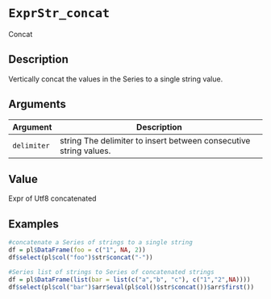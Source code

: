 # `ExprStr_concat`

Concat


## Description

Vertically concat the values in the Series to a single string value.


## Arguments

Argument      |Description
------------- |----------------
`delimiter`     |     string The delimiter to insert between consecutive string values.


## Value

Expr of Utf8 concatenated


## Examples

```r
#concatenate a Series of strings to a single string
df = pl$DataFrame(foo = c("1", NA, 2))
df$select(pl$col("foo")$str$concat("-"))

#Series list of strings to Series of concatenated strings
df = pl$DataFrame(list(bar = list(c("a","b", "c"), c("1","2",NA))))
df$select(pl$col("bar")$arr$eval(pl$col()$str$concat())$arr$first())
```


